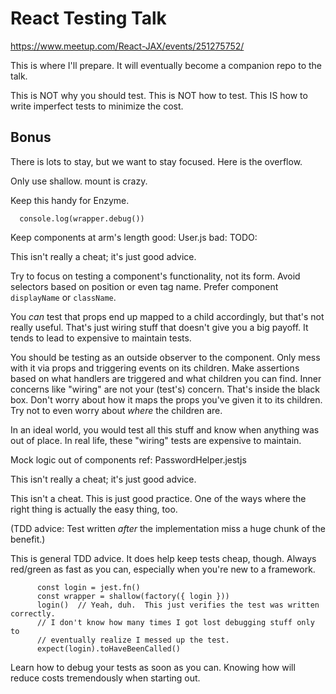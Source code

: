 # React Testing Talk

https://www.meetup.com/React-JAX/events/251275752/

This is where I'll prepare.  It will eventually become a companion repo to the
talk.


This is NOT why you should test.
This is NOT how to test.
This IS how to write imperfect tests to minimize the cost.


## Bonus

There is lots to stay, but we want to stay focused.  Here is the overflow.


Only use shallow.  mount is crazy.



Keep this handy for Enzyme.

      console.log(wrapper.debug())

Keep components at arm's length
  good: User.js
  bad: TODO:

  This isn't really a cheat; it's just good advice.

  Try to focus on testing a component's functionality, not its form.  Avoid
  selectors based on position or even tag name.  Prefer component `displayName`
  or `className`.

  You _can_ test that props end up mapped to a child accordingly, but that's not
  really useful.  That's just wiring stuff that doesn't give you a big payoff.
  It tends to lead to expensive to maintain tests.

  You should be testing as an outside observer to the component.  Only mess with
  it via props and triggering events on its children.  Make assertions based on
  what handlers are triggered and what children you can find.  Inner concerns
  like "wiring" are not your (test's) concern.  That's inside the black box.
  Don't worry about how it maps the props you've given it to its children.  Try
  not to even worry about _where_ the children are.

  In an ideal world, you would test all this stuff and know when anything was
  out of place.  In real life, these "wiring" tests are expensive to maintain.

Mock logic out of components
  ref: PasswordHelper.jestjs

  This isn't really a cheat; it's just good advice.

  This isn't a cheat.  This is just good practice.  One of the ways where the
  right thing is actually the easy thing, too.

(TDD advice: Test written _after_ the implementation miss a huge chunk
of the benefit.)

This is general TDD advice.  It does help keep tests cheap, though.
Always red/green as fast as you can, especially when you're new to a framework.

```
      const login = jest.fn()
      const wrapper = shallow(factory({ login }))
      login()  // Yeah, duh.  This just verifies the test was written correctly.
      // I don't know how many times I got lost debugging stuff only to
      // eventually realize I messed up the test.
      expect(login).toHaveBeenCalled()
```

Learn how to debug your tests as soon as you can.  Knowing how will reduce costs
tremendously when starting out.

